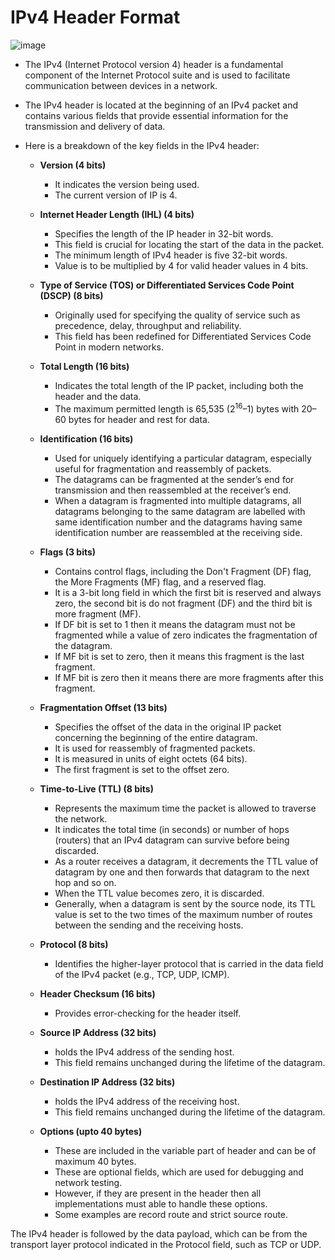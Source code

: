# IPv4 Header Format

![image](https://github.com/anubhav7747/Notes/assets/77168708/7551b574-37c9-4849-b5a9-e33962a168a2)

- The IPv4 (Internet Protocol version 4) header is a fundamental component of the Internet Protocol suite and is used to facilitate communication between devices in a network.
- The IPv4 header is located at the beginning of an IPv4 packet and contains various fields that provide essential information for the transmission and delivery of data.
- Here is a breakdown of the key fields in the IPv4 header:

  - **Version (4 bits)**
    - It indicates the version being used.
    - The current version of IP is 4.

  - **Internet Header Length (IHL) (4 bits)**
    - Specifies the length of the IP header in 32-bit words.
    - This field is crucial for locating the start of the data in the packet.
    - The minimum length of IPv4 header is five 32-bit words.
    - Value is to be multiplied by 4 for valid header values in 4 bits.

  - **Type of Service (TOS) or Differentiated Services Code Point (DSCP) (8 bits)**
    - Originally used for specifying the quality of service such as precedence, delay, throughput and reliability.
    - This field has been redefined for Differentiated Services Code Point in modern networks.

  - **Total Length (16 bits)**
    - Indicates the total length of the IP packet, including both the header and the data.
    - The maximum permitted length is 65,535 (2<sup>16</sup>–1) bytes with 20–60 bytes for header and rest for data.

  - **Identification (16 bits)**
    - Used for uniquely identifying a particular datagram, especially useful for fragmentation and reassembly of packets.
    - The datagrams can be fragmented at the sender’s end for transmission and then reassembled at the receiver’s end.
    - When a datagram is fragmented into multiple datagrams, all datagrams belonging to the same datagram are labelled with same identification number and the datagrams having same identification number are reassembled at the receiving side.

  - **Flags (3 bits)**
    - Contains control flags, including the Don't Fragment (DF) flag, the More Fragments (MF) flag, and a reserved flag.
    - It is a 3-bit long field in which the first bit is reserved and always zero, the second bit is do not fragment (DF) and the third bit is more fragment (MF).
    - If DF bit is set to 1 then it means the datagram must not be fragmented while a value of zero indicates the fragmentation of the datagram.
    - If MF bit is set to zero, then it means this fragment is the last fragment.
    - If MF bit is zero then it means there are more fragments after this fragment.

  - **Fragmentation Offset (13 bits)**
    - Specifies the offset of the data in the original IP packet concerning the beginning of the entire datagram.
    - It is used for reassembly of fragmented packets.
    - It is measured in units of eight octets (64 bits).
    - The first fragment is set to the offset zero.

  - **Time-to-Live (TTL) (8 bits)**
    - Represents the maximum time the packet is allowed to traverse the network.
    - It indicates the total time (in seconds) or number of hops (routers) that an IPv4 datagram can survive before being discarded.
    - As a router receives a datagram, it decrements the TTL value of datagram by one and then forwards that datagram to the next hop and so on.
    - When the TTL value becomes zero, it is discarded.
    - Generally, when a datagram is sent by the source node, its TTL value is set to the two times of the maximum number of routes between the sending and the receiving hosts.

  - **Protocol (8 bits)**
    - Identifies the higher-layer protocol that is carried in the data field of the IPv4 packet (e.g., TCP, UDP, ICMP).

  - **Header Checksum (16 bits)**
    - Provides error-checking for the header itself.

  - **Source IP Address (32 bits)**
    - holds the IPv4 address of the sending host.
    - This field remains unchanged during the lifetime of the datagram.

  - **Destination IP Address (32 bits)**
    - holds the IPv4 address of the receiving host.
    - This field remains unchanged during the lifetime of the datagram.

  - **Options (upto 40 bytes)**
    - These are included in the variable part of header and can be of maximum 40 bytes.
    - These are optional fields, which are used for debugging and network testing.
    - However, if they are present in the header then all implementations must able to handle these options.
    - Some examples are record route and strict source route.

The IPv4 header is followed by the data payload, which can be from the transport layer protocol indicated in the Protocol field, such as TCP or UDP.
